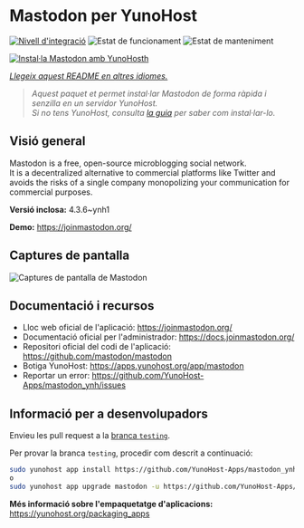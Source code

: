 <!--
N.B.: Aquest README ha estat generat automàticament per <https://github.com/YunoHost/apps/tree/master/tools/readme_generator>
NO s'ha de modificar manualment.
-->

# Mastodon per YunoHost

[![Nivell d'integració](https://apps.yunohost.org/badge/integration/mastodon)](https://ci-apps.yunohost.org/ci/apps/mastodon/)
![Estat de funcionament](https://apps.yunohost.org/badge/state/mastodon)
![Estat de manteniment](https://apps.yunohost.org/badge/maintained/mastodon)

[![Instal·la Mastodon amb YunoHosth](https://install-app.yunohost.org/install-with-yunohost.svg)](https://install-app.yunohost.org/?app=mastodon)

*[Llegeix aquest README en altres idiomes.](./ALL_README.md)*

> *Aquest paquet et permet instal·lar Mastodon de forma ràpida i senzilla en un servidor YunoHost.*  
> *Si no tens YunoHost, consulta [la guia](https://yunohost.org/install) per saber com instal·lar-lo.*

## Visió general

Mastodon is a free, open-source microblogging social network.  
It is a decentralized alternative to commercial platforms like Twitter and avoids the risks of a single company monopolizing your communication for commercial purposes.


**Versió inclosa:** 4.3.6~ynh1

**Demo:** <https://joinmastodon.org/>

## Captures de pantalla

![Captures de pantalla de Mastodon](./doc/screenshots/mastodon.png)

## Documentació i recursos

- Lloc web oficial de l'aplicació: <https://joinmastodon.org/>
- Documentació oficial per l'administrador: <https://docs.joinmastodon.org/>
- Repositori oficial del codi de l'aplicació: <https://github.com/mastodon/mastodon>
- Botiga YunoHost: <https://apps.yunohost.org/app/mastodon>
- Reportar un error: <https://github.com/YunoHost-Apps/mastodon_ynh/issues>

## Informació per a desenvolupadors

Envieu les pull request a la [branca `testing`](https://github.com/YunoHost-Apps/mastodon_ynh/tree/testing).

Per provar la branca `testing`, procedir com descrit a continuació:

```bash
sudo yunohost app install https://github.com/YunoHost-Apps/mastodon_ynh/tree/testing --debug
o
sudo yunohost app upgrade mastodon -u https://github.com/YunoHost-Apps/mastodon_ynh/tree/testing --debug
```

**Més informació sobre l'empaquetatge d'aplicacions:** <https://yunohost.org/packaging_apps>
